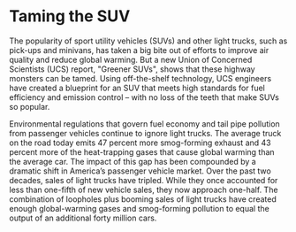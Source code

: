 # Taming the SUV
The popularity of sport utility vehicles (SUVs) and other light trucks, such as pick-ups and minivans, has taken a big bite out of efforts to improve air quality and reduce global warming. But a new Union of Concerned Scientists (UCS) report, "Greener SUVs", shows that these highway monsters can be tamed. Using off-the-shelf technology, UCS engineers have created a blueprint for an SUV that meets high standards for fuel efficiency and emission control – with no loss of the teeth that make SUVs so popular.

Environmental regulations that govern fuel economy and tail pipe pollution from passenger vehicles continue to ignore light trucks. The average truck on the road today emits 47 percent more smog-forming exhaust and 43 percent more of the heat-trapping gases that cause global warming than the average car. The impact of this gap has been compounded by a dramatic shift in America’s passenger vehicle market. Over the past two decades, sales of light trucks have tripled. While they once accounted for less than one-fifth of new vehicle sales, they now approach one-half. The combination of loopholes plus booming sales of light trucks have created enough global-warming gases and smog-forming pollution to equal the output of an additional forty million cars.